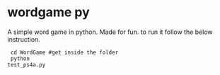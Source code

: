 wordgame py
==============

A simple word game in python. Made for fun. 
to run it follow the below instruction. <br/>

<code> cd WordGame #get inside the folder </code> <br/>
<code> python test_ps4a.py </code> <br/>
